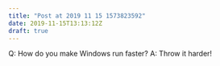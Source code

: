 ```yaml
---
title: "Post at 2019 11 15 1573823592"
date: 2019-11-15T13:13:12Z
draft: true
---
```


Q: How do you make Windows run faster?
A: Throw it harder!
